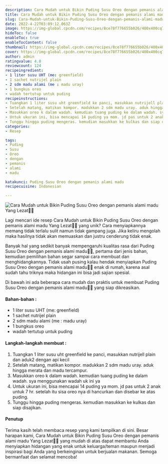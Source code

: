 ```yaml
---
description: Cara Mudah untuk Bikin Puding Susu Oreo dengan pemanis alami madu Yang Lezat"
title: Cara Mudah untuk Bikin Puding Susu Oreo dengan pemanis alami madu Yang Lezat
slug: Cara-Mudah-untuk-Bikin-Puding-Susu-Oreo-dengan-pemanis-alami-madu-Yang-Lezat
date: 2022-4-22T03:09:12.063Z
image: https://img-global.cpcdn.com/recipes/8ce78f776655b026/400x400cq70/photo.jpg
hideToc: false
enableToc: true
enableTocContent: false
thumbnail: https://img-global.cpcdn.com/recipes/8ce78f776655b026/400x400cq70/photo.jpg
cover: https://img-global.cpcdn.com/recipes/8ce78f776655b026/400x400cq70/photo.jpg
author: admin
ratingvalue: 4.8
reviewcount: 124
recipeingredient:
- 1 liter susu UHT (me: greenfield)
- 1 sachet nutrijel plain
- 2 sdm madu alami (me : madu uray)
- 1 bungkus oreo
- wadah tertutup untuk puding
recipeinstructions:
- Tuangkan 1 liter susu uht greenfield ke panci, masukkan nutrijell plain dan aduk2 dengan api kecil
- Setelah matang, matikan kompor. madukkan 2 sdm madu uray. aduk hingga merata dan madu tercampur.
- Masukkan oreo k dalam wadah. kemudian tuang puding ke dalam wadah. sya menggunakan wadah uk ini ya
- Untuk ukuran ini, bisa mencapai 14 puding ya mom. jd pas untuk 2 anak untuk 7 hr. setelah itu sisa oreo nya di hancurkan dan disebar ke atas puding.
- Tunggu hingga puding mengeras. kemudian masukkan ke kulkas dan siap disajikan.
categories:
- Resep

tags:
- Puding
- Susu
- Oreo
- dengan
- pemanis
- alami
- madu

katakunci: Puding Susu Oreo dengan pemanis alami madu
recipecuisine: Indonesian

---
```


![Cara Mudah untuk Bikin Puding Susu Oreo dengan pemanis alami madu Yang Lezat👩‍🍳](https://img-global.cpcdn.com/recipes/8ce78f776655b026/400x400cq70/photo.jpg)

Lagi mencari ide resep Cara Mudah untuk Bikin Puding Susu Oreo dengan pemanis alami madu Yang Lezat👩‍🍳 yang unik? Cara menyiapkannya memang tidak terlalu sulit namun tidak gampang juga. Jika keliru mengolah maka hasilnya tidak akan memuaskan dan justru cenderung tidak enak.

Banyak hal yang sedikit banyak mempengaruhi kualitas rasa dari Puding Susu Oreo dengan pemanis alami madu👩‍🍳, pertama dari jenis bahan, kemudian pemilihan bahan segar sampai cara membuat dan menghidangkannya. Tidak usah pusing kalau hendak menyiapkan Puding Susu Oreo dengan pemanis alami madu👩‍🍳 enak di rumah, karena asal sudah tahu triknya maka hidangan ini bisa jadi sajian spesial.

Di bawah ini ada beberapa cara mudah dan praktis untuk membuat Puding Susu Oreo dengan pemanis alami madu👩‍🍳 yang siap dikreasikan.

<!--inarticleads1-->

#### Bahan-bahan :

- 1 liter susu UHT (me: greenfield)
- 1 sachet nutrijel plain
- 2 sdm madu alami (me : madu uray)
- 1 bungkus oreo
- wadah tertutup untuk puding

<!--inarticleads2-->

#### Langkah-langkah membuat :

1. Tuangkan 1 liter susu uht greenfield ke panci, masukkan nutrijell plain dan aduk2 dengan api kecil
1. Setelah matang, matikan kompor. madukkan 2 sdm madu uray. aduk hingga merata dan madu tercampur.
1. Masukkan oreo k dalam wadah. kemudian tuang puding ke dalam wadah. sya menggunakan wadah uk ini ya
1. Untuk ukuran ini, bisa mencapai 14 puding ya mom. jd pas untuk 2 anak untuk 7 hr. setelah itu sisa oreo nya di hancurkan dan disebar ke atas puding.
1. Tunggu hingga puding mengeras. kemudian masukkan ke kulkas dan siap disajikan.

#### Penutup

Terima kasih telah membaca resep yang kami tampilkan di sini. Besar harapan kami, Cara Mudah untuk Bikin Puding Susu Oreo dengan pemanis alami madu Yang Lezat👩‍🍳 yang mudah di atas dapat membantu Anda menyiapkan hidangan yang enak untuk keluarga/teman maupun menjadi inspirasi bagi Anda yang berkeinginan untuk berjualan makanan. Semoga bermanfaat dan selamat mencoba!